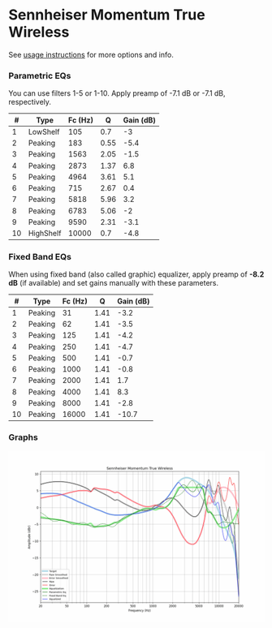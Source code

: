 # Sennheiser Momentum True Wireless
See [usage instructions](https://github.com/jaakkopasanen/AutoEq#usage) for more options and info.

### Parametric EQs
You can use filters 1-5 or 1-10. Apply preamp of -7.1 dB or -7.1 dB, respectively.

|   # | Type      |   Fc (Hz) |    Q |   Gain (dB) |
|-----|-----------|-----------|------|-------------|
|   1 | LowShelf  |       105 | 0.7  |        -3   |
|   2 | Peaking   |       183 | 0.55 |        -5.4 |
|   3 | Peaking   |      1563 | 2.05 |        -1.5 |
|   4 | Peaking   |      2873 | 1.37 |         6.8 |
|   5 | Peaking   |      4964 | 3.61 |         5.1 |
|   6 | Peaking   |       715 | 2.67 |         0.4 |
|   7 | Peaking   |      5818 | 5.96 |         3.2 |
|   8 | Peaking   |      6783 | 5.06 |        -2   |
|   9 | Peaking   |      9590 | 2.31 |        -3.1 |
|  10 | HighShelf |     10000 | 0.7  |        -4.8 |

### Fixed Band EQs
When using fixed band (also called graphic) equalizer, apply preamp of **-8.2 dB** (if available) and set gains manually with these parameters.

|   # | Type    |   Fc (Hz) |    Q |   Gain (dB) |
|-----|---------|-----------|------|-------------|
|   1 | Peaking |        31 | 1.41 |        -3.2 |
|   2 | Peaking |        62 | 1.41 |        -3.5 |
|   3 | Peaking |       125 | 1.41 |        -4.2 |
|   4 | Peaking |       250 | 1.41 |        -4.7 |
|   5 | Peaking |       500 | 1.41 |        -0.7 |
|   6 | Peaking |      1000 | 1.41 |        -0.8 |
|   7 | Peaking |      2000 | 1.41 |         1.7 |
|   8 | Peaking |      4000 | 1.41 |         8.3 |
|   9 | Peaking |      8000 | 1.41 |        -2.8 |
|  10 | Peaking |     16000 | 1.41 |       -10.7 |

### Graphs
![](./Sennheiser%20Momentum%20True%20Wireless.png)
